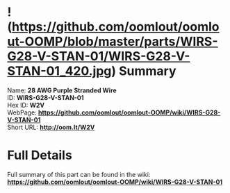 
!(https://github.com/oomlout/oomlout-OOMP/blob/master/parts/WIRS-G28-V-STAN-01/WIRS-G28-V-STAN-01_420.jpg)
Summary
=================
  
Name: __28 AWG Purple Stranded Wire__    
ID: __WIRS-G28-V-STAN-01__   
Hex ID: __W2V__   
WebPage: __https://github.com/oomlout/oomlout-OOMP/wiki/WIRS-G28-V-STAN-01__   
Short URL: __http://oom.lt/W2V__   

Full Details
==========================
Full summary of this part can be found in the wiki:   
__https://github.com/oomlout/oomlout-OOMP/wiki/WIRS-G28-V-STAN-01__    


